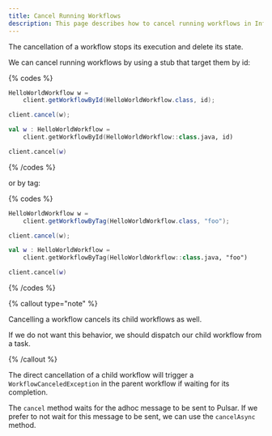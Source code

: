 ```yaml
---
title: Cancel Running Workflows
description: This page describes how to cancel running workflows in Infinitic, detailing methods to target workflows by ID or tag for cancellation. It highlights that canceling a workflow will also cancel its child workflows, unless the child workflows are dispatched from a task. The documentation provides Java and Kotlin examples for synchronous and asynchronous cancellation.
---
```

The cancellation of a workflow stops its execution and delete its state.

We can cancel running workflows by using a stub that target them by id:

{% codes %}

```java
HelloWorldWorkflow w = 
    client.getWorkflowById(HelloWorldWorkflow.class, id);

client.cancel(w);
```

```kotlin
val w : HelloWorldWorkflow = 
    client.getWorkflowById(HelloWorldWorkflow::class.java, id)

client.cancel(w)
```

{% /codes %}

or by tag:

{% codes %}

```java
HelloWorldWorkflow w = 
    client.getWorkflowByTag(HelloWorldWorkflow.class, "foo");

client.cancel(w);
```

```kotlin
val w : HelloWorldWorkflow = 
    client.getWorkflowByTag(HelloWorldWorkflow::class.java, "foo")

client.cancel(w)
```

{% /codes %}

{% callout type="note"  %}

Cancelling a workflow cancels its child workflows as well.

If we do not want this behavior, we should dispatch our child workflow from a task.

{% /callout  %}

The direct cancellation of a child workflow will trigger a `WorkflowCanceledException` in the parent workflow
if waiting for its completion.

The `cancel` method waits for the adhoc message to be sent to Pulsar.
If we prefer to not wait for this message to be sent, we can use the `cancelAsync` method.
